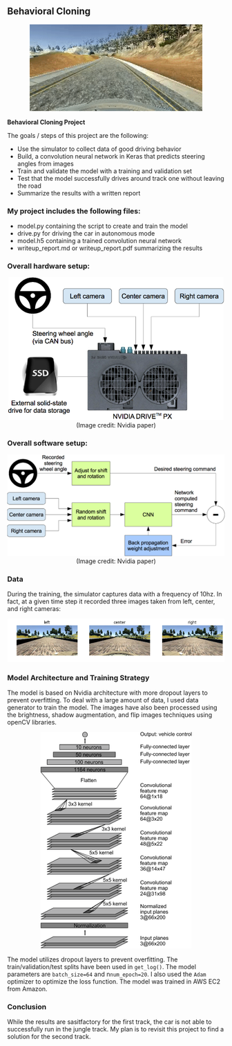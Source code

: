 ## **Behavioral Cloning** 

<p align="center">
<img width="400" src="https://github.com/AliBaheri/BehavioralCloning_April2018/blob/master/video.gif"/>


**Behavioral Cloning Project**

The goals / steps of this project are the following:
* Use the simulator to collect data of good driving behavior
* Build, a convolution neural network in Keras that predicts steering angles from images
* Train and validate the model with a training and validation set
* Test that the model successfully drives around track one without leaving the road
* Summarize the results with a written report

### My project includes the following files:
* model.py containing the script to create and train the model
* drive.py for driving the car in autonomous mode
* model.h5 containing a trained convolution neural network 
* writeup_report.md or writeup_report.pdf summarizing the results

### Overall hardware setup:

<p align="center">
<img width="500" src= "https://github.com/AliBaheri/P3-Writeup/blob/master/images/overal_hw.png">
(Image credit: Nvidia paper)

### Overall software setup:

<p align="center">
<img width="600" src= "https://github.com/AliBaheri/P3-Writeup/blob/master/images/overal_sw.png">
(Image credit: Nvidia paper)

### Data

During the training, the simulator captures data with a frequency of 10hz. In fact, at a given time step it recorded three images taken from left, center, and right cameras:

<p align="center">
<img width="800" src= "https://github.com/AliBaheri/P3-Writeup/blob/master/images/cameras.png">


### Model Architecture and Training Strategy

The model is based on Nvidia architecture with more dropout layers to prevent overfitting. To deal with a large amount of data, I used data generator to train the model. The images have also been processed using the brightness, shadow augmentation, and flip images techniques using openCV libraries.


<p align="center">
<img width="350" src= "https://github.com/AliBaheri/P3-Writeup/blob/master/images/model.png">

The model utilizes dropout layers to prevent overfitting. The train/validation/test splits have been used in `get_log()`. The model parameters are `batch_size=64` and n`num_epoch=20`. I also used the `Adam` optimizer to optimize the loss function. The model was trained in AWS EC2 from Amazon.

### Conclusion
While the results are sasitfactory for the first track, the car is not able to successfully run in the jungle track. My plan is to revisit this project to find a solution for the second track.


